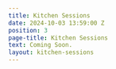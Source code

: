 ```yaml
---
title: Kitchen Sessions
date: 2024-10-03 13:59:00 Z
position: 3
page-title: Kitchen Sessions
text: Coming Soon.
layout: kitchen-sessions
---
```

